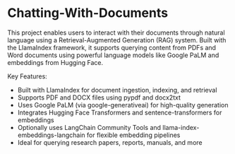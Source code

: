# Chatting-With-Documents
This project enables users to interact with their documents through natural language using a Retrieval-Augmented Generation (RAG) system.
Built with the LlamaIndex framework, it supports querying content from PDFs and Word documents using powerful language models like Google PaLM and embeddings from Hugging Face.

Key Features:

  - Built with LlamaIndex for document ingestion, indexing, and retrieval
  - Supports PDF and DOCX files using pypdf and docx2txt
  - Uses Google PaLM (via google-generativeai) for high-quality generation
  - Integrates Hugging Face Transformers and sentence-transformers for embeddings
  - Optionally uses LangChain Community Tools and llama-index-embeddings-langchain for flexible embedding pipelines
  - Ideal for querying research papers, reports, manuals, and more

